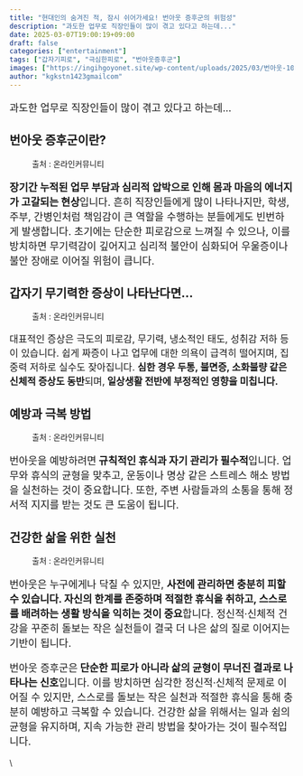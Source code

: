 ```yaml
---
title: "현대인의 숨겨진 적, 잠시 쉬어가세요! 번아웃 증후군의 위험성"
description: "과도한 업무로 직장인들이 많이 겪고 있다고 하는데..."
date: 2025-03-07T19:00:19+09:00
draft: false
categories: ["entertainment"]
tags: ["갑자기피로", "극심한피로", "번아웃증후군"]
images: ["https://ingihgoyonet.site/wp-content/uploads/2025/03/번아웃-1024x683.jpg", "https://ingihgoyonet.site/wp-content/uploads/2025/03/스트레스-1024x683.jpg", "https://ingihgoyonet.site/wp-content/uploads/2025/03/우울감-1024x683.jpg", "https://ingihgoyonet.site/wp-content/uploads/2025/03/휴식-1024x683.jpg"]
author: "kgkstn1423gmailcom"
---
```


<p style="font-size:18px">과도한 업무로 직장인들이 많이 겪고 있다고 하는데...</p> <h2 >번아웃 증후군이란?</h2> <figure ><img src="https://ingihgoyonet.site/wp-content/uploads/2025/03/번아웃-1024x683.jpg" alt="" style="aspect-ratio:16/9;object-fit:cover"/><figcaption >출처 : 온라인커뮤니티</figcaption></figure> <p style="font-size:18px"><strong>장기간 누적된 업무 부담과 심리적 압박으로 인해 몸과 마음의 에너지가 고갈되는 현상</strong>입니다. 흔히 직장인들에게 많이 나타나지만, 학생, 주부, 간병인처럼 책임감이 큰 역할을 수행하는 분들에게도 빈번하게 발생합니다. 초기에는 단순한 피로감으로 느껴질 수 있으나, 이를 방치하면 무기력감이 깊어지고 심리적 불안이 심화되어 우울증이나 불안 장애로 이어질 위험이 큽니다.</p> <h2 >갑자기 무기력한 증상이 나타난다면...</h2> <figure ><img src="https://ingihgoyonet.site/wp-content/uploads/2025/03/스트레스-1024x683.jpg" alt="" style="aspect-ratio:16/9;object-fit:cover"/><figcaption >출처 : 온라인커뮤니티</figcaption></figure> <p style="font-size:17px">대표적인 증상은 극도의 피로감, 무기력, 냉소적인 태도, 성취감 저하 등이 있습니다. 쉽게 짜증이 나고 업무에 대한 의욕이 급격히 떨어지며, 집중력 저하로 실수도 잦아집니다. <strong>심한 경우 두통, 불면증, 소화불량 같은 신체적 증상도 동반</strong>되며,<strong> 일상생활 전반에 부정적인 영향을 미칩니다.</strong></p> <h2 >예방과 극복 방법</h2> <figure ><img src="https://ingihgoyonet.site/wp-content/uploads/2025/03/우울감-1024x683.jpg" alt="" style="aspect-ratio:16/9;object-fit:cover"/><figcaption >출처 : 온라인커뮤니티</figcaption></figure> <p style="font-size:18px">번아웃을 예방하려면<strong> 규칙적인 휴식과 자기 관리가 필수적</strong>입니다. 업무와 휴식의 균형을 맞추고, 운동이나 명상 같은 스트레스 해소 방법을 실천하는 것이 중요합니다. 또한, 주변 사람들과의 소통을 통해 정서적 지지를 받는 것도 큰 도움이 됩니다.</p> <h2 >건강한 삶을 위한 실천</h2> <figure ><img src="https://ingihgoyonet.site/wp-content/uploads/2025/03/휴식-1024x683.jpg" alt="" style="aspect-ratio:16/9;object-fit:cover"/><figcaption >출처 : 온라인커뮤니티</figcaption></figure> <p style="font-size:18px">번아웃은 누구에게나 닥칠 수 있지만, <strong>사전에 관리하면 충분히 피할 수 있습니다. 자신의 한계를 존중하며 적절한 휴식을 취하고, 스스로를 배려하는 생활 방식을 익히는 것이 중요</strong>합니다. 정신적·신체적 건강을 꾸준히 돌보는 작은 실천들이 결국 더 나은 삶의 질로 이어지는 기반이 됩니다.</p> <p style="font-size:18px">번아웃 증후군은<strong> 단순한 피로가 아니라 삶의 균형이 무너진 결과로 나타나는 신호</strong>입니다. 이를 방치하면 심각한 정신적·신체적 문제로 이어질 수 있지만, 스스로를 돌보는 작은 실천과 적절한 휴식을 통해 충분히 예방하고 극복할 수 있습니다. 건강한 삶을 위해서는 일과 쉼의 균형을 유지하며, 지속 가능한 관리 방법을 찾아가는 것이 필수적입니다.</p> <p>\</p>